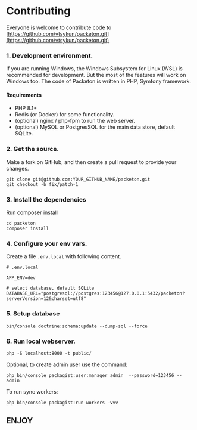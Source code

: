 # Contributing

Everyone is welcome to contribute code to [https://github.com/vtsykun/packeton.git](https://github.com/vtsykun/packeton.git)

### 1. Development environment.

If you are running Windows, the Windows Subsystem for Linux (WSL) is recommended for development.
But the most of the features will work on Windows too.
The code of Packeton is written in PHP, Symfony framework.

#### Requirements

- PHP 8.1+
- Redis (or Docker) for some functionality.
- (optional) nginx / php-fpm to run the web server.
- (optional) MySQL or PostgresSQL for the main data store, default SQLite.

### 2. Get the source.

Make a fork on GitHub, and then create a pull request to provide your changes.

```
git clone git@github.com:YOUR_GITHUB_NAME/packeton.git
git checkout -b fix/patch-1
```

### 3. Install the dependencies

Run composer install

```
cd packeton
composer install
```

### 4. Configure your env vars.

Create a file `.env.local` with following content.

```
# .env.local

APP_ENV=dev

# select database, default SQLite
DATABASE_URL="postgresql://postgres:123456@127.0.0.1:5432/packeton?serverVersion=12&charset=utf8"
```

### 5. Setup database

```
bin/console doctrine:schema:update --dump-sql --force
```

### 6. Run local webserver.

```
php -S localhost:8000 -t public/
```

Optional, to create admin user use the command:

```
php bin/console packagist:user:manager admin  --password=123456 --admin
```

To run sync workers:

```
php bin/console packagist:run-workers -vvv
```

ENJOY
-----
